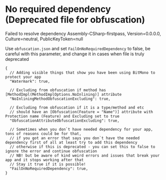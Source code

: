 # No required dependency (Deprecated file for obfuscation)

Failed to resolve dependency Assembly-CSharp-firstpass, Version=0.0.0.0, Culture=neutral, PublicKeyToken=null

Use `obfuscation.json` and set `FailOnNoRequiredDependency` to false, be careful with this parameter, and change it in cases when file is truly deprecated

```
{
  // Adding visible things that show you have been using BitMono to protect your app
  "Watermark": true,

  // Excluding from obfuscation if method has [MethodImpl(MethodImplOptions.NoInlining)] attribute
  "NoInliningMethodObfuscationExcluding": true,

  // Excluding from obfuscation if it is a type/method and etc
  // should have an [Obfuscation(Feature = "Name")] attribute with Protection name (Feature) and Excluding set to true
  "ObfuscationAttributeObfuscationExcluding": true,

  // Sometimes when you don`t have needed dependency for your app, tons of reasons could be for that,
  // if you got an error that says you don`t have the needed dependency first of all at least try to add this dependency
  // otherwise if this is deprecated - you can set this to false to ignore the error and continue obfuscation
  // NB! but be aware of kind weird errors and issues that break your app and it stops working after that
  // Stay it true if it is possible!
  "FailOnNoRequiredDependency": true,
}
```
